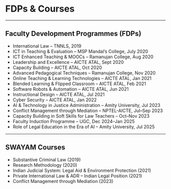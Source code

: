 #  FDPs & Courses

---

## Faculty Development Programmes (FDPs)
- International Law – TNNLS, 2019  
- ICT in Teaching & Evaluation – MSP Mandal’s College, July 2020  
- ICT Enhanced Teaching & MOOCs – Ramanujan College, Aug 2020  
- Leadership and Excellence – AICTE ATAL, Sept 2020  
- Capacity Building – AICTE ATAL, Oct 2020  
- Advanced Pedagogical Techniques – Ramanujan College, Nov 2020  
- Online Teaching & Learning Technologies – AICTE ATAL, Jan 2021  
- Blended Learning & Flipped Classroom – AICTE ATAL, Feb 2021  
- Software Robots & Automation – AICTE ATAL, Jun 2021  
- Instructional Design – AICTE ATAL, Jul 2021  
- Cyber Security – AICTE ATAL, Jan 2022  
- AI & Technology in Justice Administration – Amity University, Jul 2023  
- Conflict Management through Mediation – NPTEL-AICTE, Jul–Sep 2023  
- Capacity Building in Soft Skills for Law Teachers – Oct–Nov 2023  
- Faculty Induction Programme – UGC, Dec 2024–Jan 2025  
- Role of Legal Education in the Era of AI – Amity University, Jul 2025  

---

## SWAYAM Courses
- Substantive Criminal Law (2019)  
- Research Methodology (2020)  
- Indian Judicial System: Legal Aid & Environment Protection (2021)  
- Private International Law & ADR – Indian Legal Position (2021)  
- Conflict Management through Mediation (2023)  
